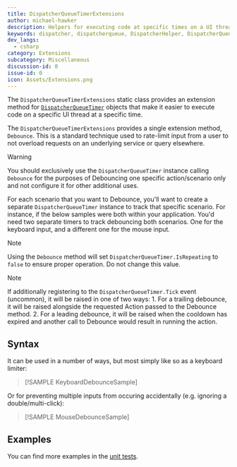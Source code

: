 ```yaml
---
title: DispatcherQueueTimerExtensions
author: michael-hawker
description: Helpers for executing code at specific times on a UI thread through a DispatcherQueue instance with a DispatcherQueueTimer.
keywords: dispatcher, dispatcherqueue, DispatcherHelper, DispatcherQueueExtensions, DispatcherQueueTimer, DispatcherQueueTimerExtensions
dev_langs:
  - csharp
category: Extensions
subcategory: Miscellaneous
discussion-id: 0
issue-id: 0
icon: Assets/Extensions.png
---
```


The `DispatcherQueueTimerExtensions` static class provides an extension method for [`DispatcherQueueTimer`](https://learn.microsoft.com/windows/windows-app-sdk/api/winrt/microsoft.ui.dispatching.dispatcherqueue) objects that make it easier to execute code on a specific UI thread at a specific time.

The `DispatcherQueueTimerExtensions` provides a single extension method, `Debounce`. This is a standard technique used to rate-limit input from a user to not overload requests on an underlying service or query elsewhere.

> [!WARNING]
> You should exclusively use the `DispatcherQueueTimer` instance calling `Debounce` for the purposes of Debouncing one specific action/scenario only and not configure it for other additional uses.

For each scenario that you want to Debounce, you'll want to create a separate `DispatcherQueueTimer` instance to track that specific scenario. For instance, if the below samples were both within your application. You'd need two separate timers to track debouncing both scenarios. One for the keyboard input, and a different one for the mouse input.

> [!NOTE]
> Using the `Debounce` method will set `DispatcherQueueTimer.IsRepeating` to `false` to ensure proper operation. Do not change this value.

> [!NOTE]
> If additionally registering to the `DispatcherQueueTimer.Tick` event (uncommon), it will be raised in one of two ways: 1. For a trailing debounce, it will be raised alongside the requested Action passed to the Debounce method. 2. For a leading debounce, it will be raised when the cooldown has expired and another call to Debounce would result in running the action.

## Syntax

It can be used in a number of ways, but most simply like so as a keyboard limiter:

> [!SAMPLE KeyboardDebounceSample]

Or for preventing multiple inputs from occuring accidentally (e.g. ignoring a double/multi-click):

> [!SAMPLE MouseDebounceSample]

## Examples

You can find more examples in the [unit tests](https://github.com/CommunityToolkit/Windows/blob/rel/8.1.240916/components/Extensions/tests/DispatcherQueueTimerExtensionTests.cs).
